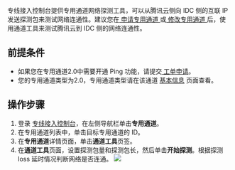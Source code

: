 专线接入控制台提供专用通道网络探测工具，可以从腾讯云侧向 IDC 侧的互联 IP 发送探测包来测试网络连通性。建议您在[ 申请专用通道 ](https://cloud.tencent.com/document/product/216/19250)或[ 修改专用通道 ](https://cloud.tencent.com/document/product/216/19251)后，使用通道工具来测试腾讯云到 IDC 侧的网络连通性。

## 前提条件
- 如果您在专用通道2.0中需要开通 Ping 功能，请提交[ 工单申请](https://console.cloud.tencent.com/workorder/category)。
- 您的专用通道类型为2.0，专用通道类型请在该通道 [基本信息](https://console.cloud.tencent.com/dc/conn/detail?id=dcx-6lmo2guk) 页面查看。

## 操作步骤
1. 登录 [专线接入控制台](https://console.cloud.tencent.com/vpc/dcConn)，在左侧导航栏单击**专用通道**。
2. 在专用通道列表中，单击目标专用通道的 ID。
3. 在**专用通道**详情页面，单击**通道工具**页签。
4. 在**通道工具**页面，设置探测包量和探测包长，然后单击**开始探测**。根据探测 loss 延时情况判断网络是否连通。
![](https://main.qcloudimg.com/raw/28a978d1df630ef3aef261fcbb895cdb.png)

